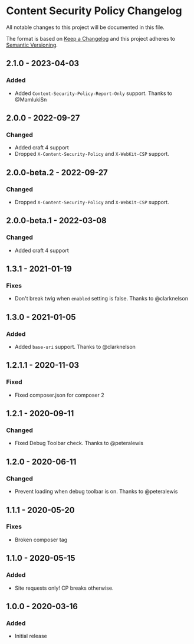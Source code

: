 # Content Security Policy Changelog

All notable changes to this project will be documented in this file.

The format is based on [Keep a Changelog](http://keepachangelog.com/) and this project adheres to [Semantic Versioning](http://semver.org/).

## 2.1.0 - 2023-04-03
### Added
- Added `Content-Security-Policy-Report-Only` support. Thanks to @MamlukiSn

## 2.0.0 - 2022-09-27
### Changed
- Added craft 4 support
- Dropped `X-Content-Security-Policy` and `X-WebKit-CSP` support.

## 2.0.0-beta.2 - 2022-09-27
### Changed
- Dropped `X-Content-Security-Policy` and `X-WebKit-CSP` support.

## 2.0.0-beta.1 - 2022-03-08
### Changed
- Added craft 4 support

## 1.3.1 - 2021-01-19
### Fixes
- Don't break twig when `enabled` setting is false. Thanks to @clarknelson

## 1.3.0 - 2021-01-05
### Added
- Added `base-uri` support. Thanks to @clarknelson

## 1.2.1.1 - 2020-11-03
### Fixed
- Fixed composer.json for composer 2

## 1.2.1 - 2020-09-11
### Changed
- Fixed Debug Toolbar check. Thanks to @peteralewis

## 1.2.0 - 2020-06-11
### Changed
- Prevent loading when debug toolbar is on. Thanks to @peteralewis

## 1.1.1 - 2020-05-20
### Fixes
- Broken composer tag

## 1.1.0 - 2020-05-15
### Added
- Site requests only! CP breaks otherwise.

## 1.0.0 - 2020-03-16
### Added
- Initial release
